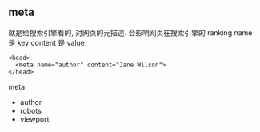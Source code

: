## meta
就是给搜索引擎看的, 对网页的元描述.
会影响网页在搜索引擎的 ranking
name 是 key
content 是 value

```
<head>
  <meta name="author" content="Jane Wilson">
</head>
```


meta

- author
- robots
- viewport